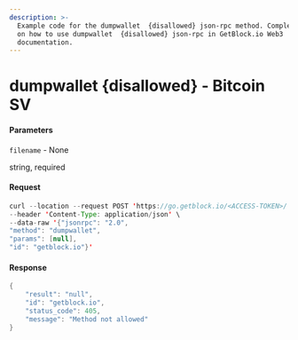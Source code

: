 ```yaml
---
description: >-
  Example code for the dumpwallet  {disallowed} json-rpc method. Сomplete guide
  on how to use dumpwallet  {disallowed} json-rpc in GetBlock.io Web3
  documentation.
---
```


# dumpwallet {disallowed} - Bitcoin SV

#### Parameters

`filename` - None

string, required

#### Request

```java
curl --location --request POST 'https://go.getblock.io/<ACCESS-TOKEN>/' \
--header 'Content-Type: application/json' \
--data-raw '{"jsonrpc": "2.0",
"method": "dumpwallet",
"params": [null],
"id": "getblock.io"}'
```

#### Response

```java
{
    "result": "null",
    "id": "getblock.io",
    "status_code": 405,
    "message": "Method not allowed"
}
```

